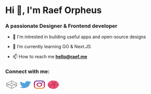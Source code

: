 <h1 align="left">Hi 👋, I'm Raef Orpheus</h1>
<h3 align="left">A passionate Designer & Frontend developer</h3>


- 👀 I'm intrested in building useful apps and open-source designs

- 🌱 I’m currently learning GO & Next.JS

- 📫 How to reach me **hello@raef.me**

<h3 align="left">Connect with me:</h3>
<p align="left">
<a href="https://codepen.io/orpheus" target="blank"><img align="center" src="https://raw.githubusercontent.com/orpheus-ui/orpheus-ui/main/codepen.svg" alt="orpheus" height="30" width="40" /></a>
<a href="https://twitter.com/orpheus_ui" target="blank"><img align="center" src="https://github.com/orpheus-ui/orpheus-ui/raw/main/twitter.svg" alt="orpheus_ui" height="30" width="40" /></a>
<a href="https://instagram.com/orpheus.ui" target="blank"><img align="center" src="https://github.com/orpheus-ui/orpheus-ui/raw/main/Instagram.svg" alt="orpheus.ui" height="30" width="40" /></a>
<a href="https://dribbble.com/OrpheusUI" target="blank"><img align="center" src="https://github.com/orpheus-ui/orpheus-ui/raw/main/dribbble.svg" alt="orpheusui" height="30" width="40" /></a>
</p>


